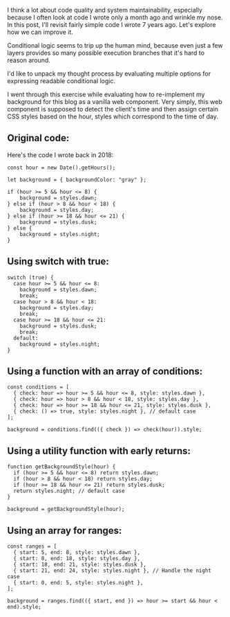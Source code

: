 
I think a lot about code quality and system maintainability, especially because I often look at code I wrote only a month ago and wrinkle my nose.  In this post, I'll revisit fairly simple code I wrote 7 years ago.  Let's explore how we can improve it.

Conditional logic seems to trip up the human mind, because even just a few layers provides so many possible execution branches that it's hard to reason around.

I'd like to unpack my thought process by evaluating multiple options for expressing readable conditional logic.  

I went through this exercise while evaluating how to re-implement my background for this blog as a vanilla web component. Very simply, this web component is supposed to detect the client's time and then assign certain CSS styles based on the hour, styles which correspond to the time of day.

## Original code:
Here's the code I wrote back in 2018:

```
const hour = new Date().getHours();

let background = { backgroundColor: "gray" };

if (hour >= 5 && hour <= 8) {
    background = styles.dawn;
} else if (hour > 8 && hour < 18) {
    background = styles.day;
} else if (hour >= 18 && hour <= 21) {
    background = styles.dusk;
} else {
    background = styles.night;
}
```

## Using switch with true:

```
switch (true) {
  case hour >= 5 && hour <= 8:
    background = styles.dawn;
    break;
  case hour > 8 && hour < 18:
    background = styles.day;
    break;
  case hour >= 18 && hour <= 21:
    background = styles.dusk;
    break;
  default:
    background = styles.night;
}
```

## Using a function with an array of conditions:


```
const conditions = [
  { check: hour => hour >= 5 && hour <= 8, style: styles.dawn },
  { check: hour => hour > 8 && hour < 18, style: styles.day },
  { check: hour => hour >= 18 && hour <= 21, style: styles.dusk },
  { check: () => true, style: styles.night }, // default case
];

background = conditions.find(({ check }) => check(hour)).style;
```

## Using a utility function with early returns:

```
function getBackgroundStyle(hour) {
  if (hour >= 5 && hour <= 8) return styles.dawn;
  if (hour > 8 && hour < 18) return styles.day;
  if (hour >= 18 && hour <= 21) return styles.dusk;
  return styles.night; // default case
}

background = getBackgroundStyle(hour);
```


## Using an array for ranges:

```
const ranges = [
  { start: 5, end: 8, style: styles.dawn },
  { start: 8, end: 18, style: styles.day },
  { start: 18, end: 21, style: styles.dusk },
  { start: 21, end: 24, style: styles.night }, // Handle the night case
  { start: 0, end: 5, style: styles.night },
];

background = ranges.find(({ start, end }) => hour >= start && hour < end).style;
```